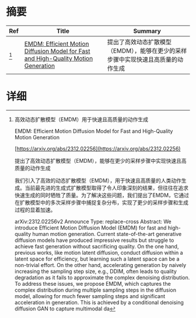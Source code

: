 # 摘要

| Ref | Title | Summary |
| --- | --- | --- |
| [^1] | [EMDM: Efficient Motion Diffusion Model for Fast and High-Quality Motion Generation](https://arxiv.org/abs/2312.02256) | 提出了高效动态扩散模型（EMDM），能够在更少的采样步骤中实现快速且高质量的动作生成 |

# 详细

[^1]: 高效动态扩散模型（EMDM）用于快速且高质量的动作生成

    EMDM: Efficient Motion Diffusion Model for Fast and High-Quality Motion Generation

    [https://arxiv.org/abs/2312.02256](https://arxiv.org/abs/2312.02256)

    提出了高效动态扩散模型（EMDM），能够在更少的采样步骤中实现快速且高质量的动作生成

    

    我们引入了高效的动态扩散模型（EMDM），用于快速且高质量的人类动作生成。当前最先进的生成式扩散模型取得了令人印象深刻的结果，但往往在追求快速生成的同时牺牲了质量。为了解决这些问题，我们提出了EMDM，它通过在扩散模型中的多次采样步骤中捕捉复杂分布，实现了更少的采样步骤和生成过程的显着加速。

    arXiv:2312.02256v2 Announce Type: replace-cross  Abstract: We introduce Efficient Motion Diffusion Model (EMDM) for fast and high-quality human motion generation. Current state-of-the-art generative diffusion models have produced impressive results but struggle to achieve fast generation without sacrificing quality. On the one hand, previous works, like motion latent diffusion, conduct diffusion within a latent space for efficiency, but learning such a latent space can be a non-trivial effort. On the other hand, accelerating generation by naively increasing the sampling step size, e.g., DDIM, often leads to quality degradation as it fails to approximate the complex denoising distribution. To address these issues, we propose EMDM, which captures the complex distribution during multiple sampling steps in the diffusion model, allowing for much fewer sampling steps and significant acceleration in generation. This is achieved by a conditional denoising diffusion GAN to capture multimodal da
    


